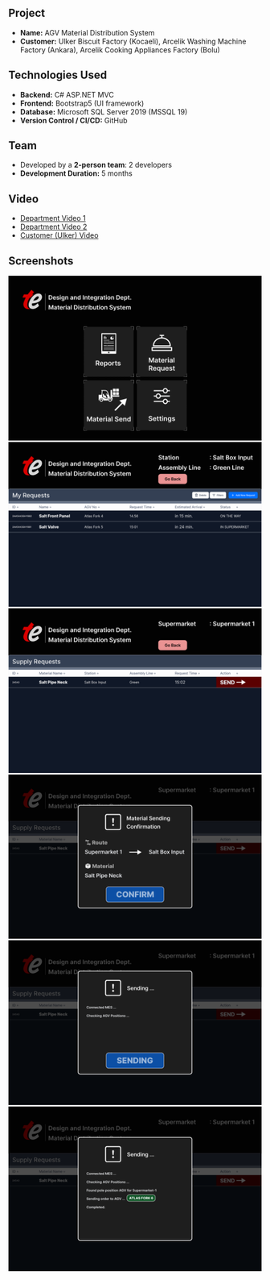 ## Project

- **Name:** AGV Material Distribution System
- **Customer:** Ulker Biscuit Factory (Kocaeli), Arcelik Washing Machine Factory (Ankara), Arcelik Cooking Appliances Factory (Bolu)

## Technologies Used

- **Backend:** C# ASP.NET MVC  
- **Frontend:** Bootstrap5 (UI framework)  
- **Database:** Microsoft SQL Server 2019 (MSSQL 19)  
- **Version Control / CI/CD:** GitHub

## Team

- Developed by a **2-person team**: 2 developers 
- **Development Duration:** 5 months

## Video
- [Department Video 1](https://www.youtube.com/watch?v=PtwwyeLlQFk)
- [Department Video 2](https://www.youtube.com/watch?v=nrz0dP6Oing)
- [Customer (Ulker) Video](https://www.youtube.com/watch?v=PtwwyeLlQFk)

## Screenshots

![Desktop Screenshot](imgs/mainmenu.png)
![Desktop Screenshot](imgs/requests.png)
![Desktop Screenshot](imgs/supplyrequests.png)
![Desktop Screenshot](imgs/supply1.png)
![Desktop Screenshot](imgs/supply2.png)
![Desktop Screenshot](imgs/supply3.png)

